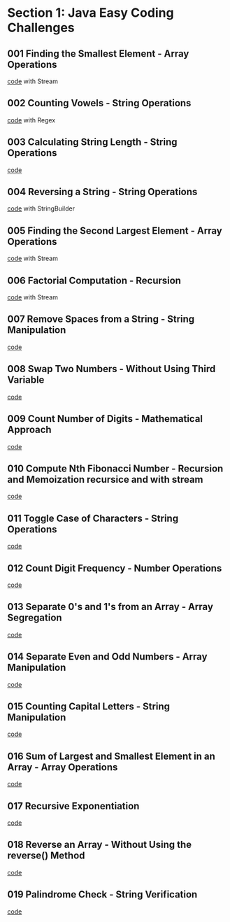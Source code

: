 # Section 1: Java Easy Coding Challenges

## 001 Finding the Smallest Element - Array Operations

[code](Exercise001.java) with Stream

## 002 Counting Vowels - String Operations

[code](Exercise002.java) with Regex

## 003 Calculating String Length - String Operations

[code](Exercise003.java) 

## 004 Reversing a String - String Operations

[code](Exercise004.java) with StringBuilder

## 005 Finding the Second Largest Element - Array Operations

[code](Exercise005.java) with Stream

## 006 Factorial Computation - Recursion

[code](Exercise006.java) with Stream

## 007 Remove Spaces from a String - String Manipulation

[code](Exercise007.java)

## 008 Swap Two Numbers - Without Using Third Variable

[code](Exercise008.java)

## 009 Count Number of Digits - Mathematical Approach

[code](Exercise009.java)

## 010 Compute Nth Fibonacci Number - Recursion and Memoization recursice and with stream

[code](Exercise010.java)

## 011 Toggle Case of Characters - String Operations

[code](Exercise011.java)

## 012 Count Digit Frequency - Number Operations

[code](Exercise012.java)

## 013 Separate 0's and 1's from an Array - Array Segregation

[code](Exercise013.java)

## 014 Separate Even and Odd Numbers - Array Manipulation

[code](Exercise014.java)

## 015 Counting Capital Letters - String Manipulation

[code](Exercise015.java)

## 016 Sum of Largest and Smallest Element in an Array - Array Operations

[code](Exercise016.java)

## 017 Recursive Exponentiation

[code](Exercise017.java)

## 018 Reverse an Array - Without Using the reverse() Method

[code](Exercise018.java)

## 019 Palindrome Check - String Verification

[code](Exercise019.java)
